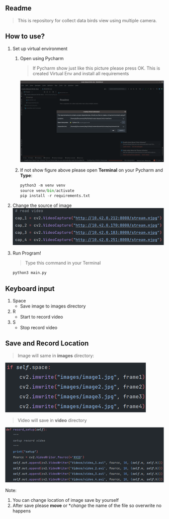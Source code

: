 ## Readme
>This is repository for collect data birds view using multiple camera.

## How to use?

1. Set up virtual environment
   1. Open using Pycharm
      > If Pycharm show just like this picture please press OK. This is created Virtual Env and install all requirements

      ![](assets/img2.png)
   
   2. If not show figure above please open **Terminal** on your Pycharm and **Type**: 
      
      ```python
      python3 -m venv venv
      source venv/bin/activate
      pip install -r requirements.txt
      ```
2. Change the source of image
   ![img.png](assets/img.png)

3. Run Program!
   > Type this command in your Terminal
   ```python
   python3 main.py
   ```

## Keyboard input
1. Space
   - Save image to images directory
2. R
   - Start to record video
3. S
   - Stop record video

## Save and Record Location
> Image will same in **images** directory:

   ![img_2.png](assets/img_2.png)

> Video will save in **video** directory

   ![img_1.png](assets/img_1.png)

Note:
   1. You can change location of image save by yourself
   2. After save please **move** or **change* the name of the file so overwrite no happens
